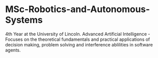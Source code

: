 # MSc-Robotics-and-Autonomous-Systems
4th Year at the University of Lincoln.
Advanced Artificial Intelligence - Focuses on the theoretical fundamentals and practical applications of decision making, problem solving and interference ablilities in software agents.
